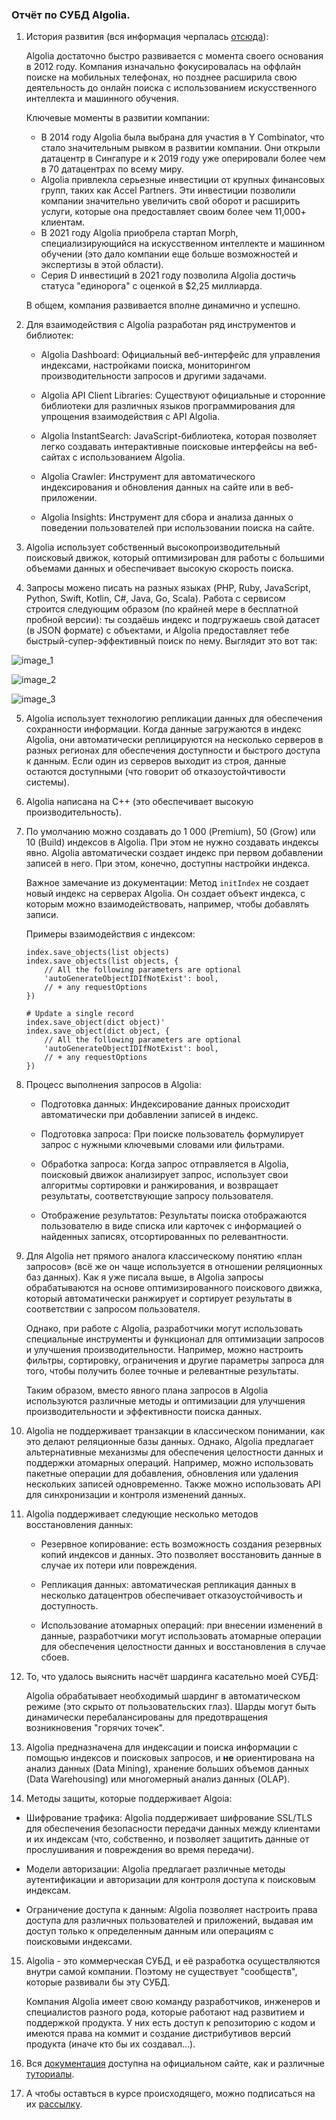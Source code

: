 ### Отчёт по СУБД Algolia.

1. История развития (вся информация черпалась [отсюда](https://en.wikipedia.org/wiki/Algolia)): 

   Algolia достаточно быстро развивается с момента своего основания в 2012 году. Компания изначально фокусировалась на оффлайн поиске на мобильных телефонах, но позднее расширила свою деятельность до онлайн поиска с использованием искусственного интеллекта и машинного обучения.

   Ключевые моменты в развитии компании:
   - В 2014 году Algolia была выбрана для участия в Y Combinator, что стало значительным рывком в развитии компании. Они открыли датацентр в Сингапуре и к 2019 году уже оперировали более чем в 70 датацентрах по всему миру.
   - Algolia привлекла серьезные инвестиции от крупных финансовых групп, таких как Accel Partners. Эти инвестиции позволили компании значительно увеличить свой оборот и расширить услуги, которые она предоставляет своим более чем 11,000+ клиентам.
   - В 2021 году Algolia приобрела стартап Morph, специализирующийся на искусственном интеллекте и машинном обучении (это дало компании еще больше возможностей и экспертизы в этой области).
   - Серия D инвестиций в 2021 году позволила Algolia достичь статуса "единорога" с оценкой в $2,25 миллиарда. 

   В общем, компания развивается вполне динамично и успешно.

2. Для взаимодействия с Algolia разработан ряд инструментов и библиотек:

   - Algolia Dashboard: Официальный веб-интерфейс для управления индексами, настройками поиска, мониторингом производительности запросов и другими задачами.
   
   - Algolia API Client Libraries: Существуют официальные и сторонние библиотеки для различных языков программирования для упрощения взаимодействия с API Algolia.
   
   - Algolia InstantSearch: JavaScript-библиотека, которая позволяет легко создавать интерактивные поисковые интерфейсы на веб-сайтах с использованием Algolia.
   
   - Algolia Crawler: Инструмент для автоматического индексирования и обновления данных на сайте или в веб-приложении.
   
   - Algolia Insights: Инструмент для сбора и анализа данных о поведении пользователей при использовании поиска на сайте.

3. Algolia использует собственный высокопроизводительный поисковый движок, который оптимизирован для работы с большими объемами данных и обеспечивает высокую скорость поиска.
   
4. Запросы можено писать на разных языках (PHP, Ruby, JavaScript, Python, Swift, Kotlin, C#, Java, Go, Scala). Работа с сервисом строится следующим образом (по крайней мере в бесплатной пробной версии): ты создаёшь индекс и подгружаешь свой датасет (в JSON формате) с объектами, и Algolia предоставляет тебе быстрый-супер-эффективный поиск по нему. Выглядит это вот так:

![image_1](Images/4/1.png)

![image_2](Images/4/2.png)

![image_3](Images/4/3.png)

5. Algolia использует технологию репликации данных для обеспечения сохранности информации. Когда данные загружаются в индекс Algolia, они автоматически реплицируются на несколько серверов в разных регионах для обеспечения доступности и быстрого доступа к данным. Если один из серверов выходит из строя, данные остаются доступными (что говорит об отказоустойчтивости системы).

6. Algolia написана на C++ (это обеспечивает высокую производительность).

7. По умолчанию можно создавать до 1 000 (Premium), 50 (Grow) или 10 (Build) индексов в Algolia. При этом не нужно создавать индексы явно. Algolia автоматически создает индекс при первом добавлении записей в него. При этом, конечно, доступны настройки индекса.
   
   Важное замечание из документации: Метод `initIndex` не создает новый индекс на серверах Algolia. Он создает объект индекса, с которым можно взаимодействовать, например, чтобы добавлять записи.

   Примеры взаимодействия с индексом:

   ```
   index.save_objects(list objects)
   index.save_objects(list objects, {
       // All the following parameters are optional
       'autoGenerateObjectIDIfNotExist': bool,
       // + any requestOptions
   })
   
   # Update a single record
   index.save_object(dict object)'
   index.save_object(dict object, {
       // All the following parameters are optional
       'autoGenerateObjectIDIfNotExist': bool,
       // + any requestOptions
   })
   ```
8. Процесс выполнения запросов в Algolia:

   - Подготовка данных: Индексирование данных происходит автоматически при добавлении записей в индекс.
   
   - Подготовка запроса: При поиске пользователь формулирует запрос с нужными ключевыми словами или фильтрами.
   
   - Обработка запроса: Когда запрос отправляется в Algolia, поисковый движок анализирует запрос, использует свои алгоритмы сортировки и ранжирования, и возвращает результаты, соответствующие запросу пользователя.
   
   - Отображение результатов: Результаты поиска отображаются пользователю в виде списка или карточек с информацией о найденных записях, отсортированных по релевантности.
   
9. Для Algolia нет прямого аналога классическому понятию «план запросов» (всё же он чаще используется в отношении реляционных баз данных). Как я уже писала выше, в Algolia запросы обрабатываются на основе оптимизированного поискового движка, который автоматически ранжирует и сортирует результаты в соответствии с запросом пользователя.

   Однако, при работе с Algolia, разработчики могут использовать специальные инструменты и функционал для оптимизации запросов и улучшения производительности. Например, можно настроить фильтры, сортировку, ограничения и другие параметры запроса для того, чтобы получить более точные и релевантные результаты.
   
   Таким образом, вместо явного плана запросов в Algolia используются различные методы и оптимизации для улучшения производительности и эффективности поиска данных.

10. Algolia не поддерживает транзакции в классическом понимании, как это делают реляционные базы данных.
    Однако, Algolia предлагает альтернативные механизмы для обеспечения целостности данных и поддержки атомарных операций. Например, можно использовать пакетные операции для добавления, обновления или удаления нескольких записей одновременно.
    Также можно использовать API для синхронизации и контроля изменений данных.

11. Algolia поддерживает следующие несколько методов восстановления данных:

      - Резервное копирование: есть возможность создания резервных копий индексов и данных. Это позволяет восстановить данные в случае их потери или повреждения.
      
      - Репликация данных: автоматическая репликация данных в несколько датацентров обеспечивает отказоустойчивость и доступность.
      
      - Использование атомарных операций: при внесении изменений в данные, разработчики могут использовать атомарные операции для обеспечения целостности данных и восстановления в случае сбоев.

12. То, что удалось выяснить насчёт шардинга касательно моей СУБД: 

      Algolia обрабатывает необходимый шардинг в автоматическом режиме (это скрыто от пользовательских глаз). Шарды могут быть динамически перебалансированы для предотвращения возникновения "горячих точек".

14. Algolia предназначена для индексации и поиска информации с помощью индексов и поисковых запросов, и **не** ориентирована на анализ данных (Data Mining), хранение больших объемов данных (Data Warehousing) или многомерный анализ данных (OLAP).

15. Методы защиты, которые поддерживает Algoia:

   - Шифрование трафика: Algolia поддерживает шифрование SSL/TLS для обеспечения безопасности передачи данных между клиентами и их индексам (что, собственно, и позволяет защитить данные от прослушивания и повреждения во время передачи).
   
   - Модели авторизации: Algolia предлагает различные методы аутентификации и авторизации для контроля доступа к поисковым индексам.
   
   - Ограничение доступа к данным: Algolia позволяет настроить права доступа для различных пользователей и приложений, выдавая им доступ только к определенным данным или операциям с поисковыми индексами.

15. Algolia - это коммерческая СУБД, и её разработка осуществляются внутри самой компании. Поэтому не существует "сообществ", которые развивали бы эту СУБД.

    Компания Algolia имеет свою команду разработчиков, инженеров и специалистов разного рода, которые работают над развитием и поддержкой продукта. У них есть доступ к репозиторию с кодом и имеются права на коммит и создание дистрибутивов версий продукта (иначе кто бы их создавал...).

16. Вся [документация](https://www.algolia.com/search/?query=&tab=docs) доступна на официальном сайте, как и различные [туториалы](https://www.algolia.com/doc/onboarding/#/pick-dataset).

17. А чтобы оставться в курсе происходящего, можно подписаться на их [рассылку](https://go.algolia.com/subscription_newsletter/).
